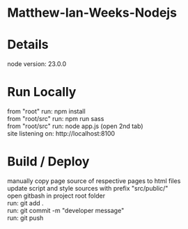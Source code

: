 # Matthew-Ian-Weeks-Nodejs

# Details
node version: 23.0.0

# Run Locally
from "root" run:        npm install  
from "root/src" run:    npm run sass  
from "root/src" run:    node app.js (open 2nd tab)  
site listening on:      http://localhost:8100  

# Build / Deploy
manually copy page source of respective pages to html files  
update script and style sources with prefix "src/public/"  
open gitbash in project root folder  
run:    git add .  
run:    git commit -m "developer message"  
run:    git push  